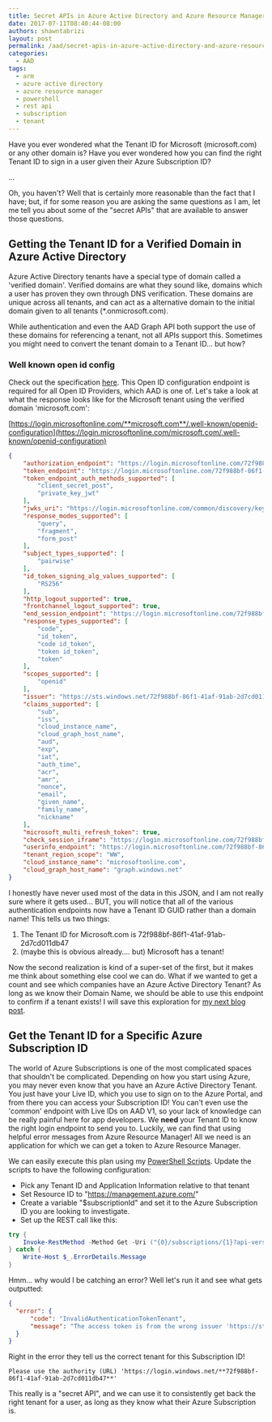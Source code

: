 ```yaml
---
title: Secret APIs in Azure Active Directory and Azure Resource Manager
date: 2017-07-11T08:40:44-08:00
authors: shawntabrizi
layout: post
permalink: /aad/secret-apis-in-azure-active-directory-and-azure-resource-manager/
categories:
  - AAD
tags:
  - arm
  - azure active directory
  - azure resource manager
  - powershell
  - rest api
  - subscription
  - tenant
---
```


Have you ever wondered what the Tenant ID for Microsoft (microsoft.com) or any other domain is? Have you ever wondered how you can find the right Tenant ID to sign in a user given their Azure Subscription ID?

...

Oh, you haven't? Well that is certainly more reasonable than the fact that I have; but, if for some reason you are asking the same questions as I am, let me tell you about some of the "secret APIs" that are available to answer those questions.

## Getting the Tenant ID for a Verified Domain in Azure Active Directory

Azure Active Directory tenants have a special type of domain called a 'verified domain'. Verified domains are what they sound like, domains which a user has proven they own through DNS verification. These domains are unique across all tenants, and can act as a alternative domain to the initial domain given to all tenants (*.onmicrosoft.com).

While authentication and even the AAD Graph API both support the use of these domains for referencing a tenant, not all APIs support this. Sometimes you might need to convert the tenant domain to a Tenant ID... but how?

### Well known open id config

Check out the specification [here](https://openid.net/specs/openid-connect-discovery-1_0.html#ProviderConfig). This Open ID configuration endpoint is required for all Open ID Providers, which AAD is one of. Let's take a look at what the response looks like for the Microsoft tenant using the verified domain 'microsoft.com':

[https://login.microsoftonline.com/**microsoft.com**/.well-known/openid-configuration](https://login.microsoftonline.com/microsoft.com/.well-known/openid-configuration)

```json
{
    "authorization_endpoint": "https://login.microsoftonline.com/72f988bf-86f1-41af-91ab-2d7cd011db47/oauth2/authorize",
    "token_endpoint": "https://login.microsoftonline.com/72f988bf-86f1-41af-91ab-2d7cd011db47/oauth2/token",
    "token_endpoint_auth_methods_supported": [
        "client_secret_post",
        "private_key_jwt"
    ],
    "jwks_uri": "https://login.microsoftonline.com/common/discovery/keys",
    "response_modes_supported": [
        "query",
        "fragment",
        "form_post"
    ],
    "subject_types_supported": [
        "pairwise"
    ],
    "id_token_signing_alg_values_supported": [
        "RS256"
    ],
    "http_logout_supported": true,
    "frontchannel_logout_supported": true,
    "end_session_endpoint": "https://login.microsoftonline.com/72f988bf-86f1-41af-91ab-2d7cd011db47/oauth2/logout",
    "response_types_supported": [
        "code",
        "id_token",
        "code id_token",
        "token id_token",
        "token"
    ],
    "scopes_supported": [
        "openid"
    ],
    "issuer": "https://sts.windows.net/72f988bf-86f1-41af-91ab-2d7cd011db47/",
    "claims_supported": [
        "sub",
        "iss",
        "cloud_instance_name",
        "cloud_graph_host_name",
        "aud",
        "exp",
        "iat",
        "auth_time",
        "acr",
        "amr",
        "nonce",
        "email",
        "given_name",
        "family_name",
        "nickname"
    ],
    "microsoft_multi_refresh_token": true,
    "check_session_iframe": "https://login.microsoftonline.com/72f988bf-86f1-41af-91ab-2d7cd011db47/oauth2/checksession",
    "userinfo_endpoint": "https://login.microsoftonline.com/72f988bf-86f1-41af-91ab-2d7cd011db47/openid/userinfo",
    "tenant_region_scope": "WW",
    "cloud_instance_name": "microsoftonline.com",
    "cloud_graph_host_name": "graph.windows.net"
}
```

I honestly have never used most of the data in this JSON, and I am not really sure where it gets used... BUT, you will notice that all of the various authentication endpoints now have a Tenant ID GUID rather than a domain name! This tells us two things:

1.  The Tenant ID for Microsoft.com is 72f988bf-86f1-41af-91ab-2d7cd011db47
2.  (maybe this is obvious already.... but) Microsoft has a tenant!

Now the second realization is kind of a super-set of the first, but it makes me think about something else cool we can do. What if we wanted to get a count and see which companies have an Azure Active Directory Tenant? As long as we know their Domain Name, we should be able to use this endpoint to confirm if a tenant exists! I will save this exploration for [my next blog post](https://shawntabrizi.com/aad/does-company-x-have-an-azure-active-directory-tenant/).

## Get the Tenant ID for a Specific Azure Subscription ID

The world of Azure Subscriptions is one of the most complicated spaces that shouldn't be complicated. Depending on how you start using Azure, you may never even know that you have an Azure Active Directory Tenant. You just have your Live ID, which you use to sign on to the Azure Portal, and from there you can access your Subscription ID!  You can't even use the 'common' endpoint with Live IDs on AAD V1, so your lack of knowledge can be really painful here for app developers. We **need** your Tenant ID to know the right login endpoint to send you to. Luckily, we can find that using helpful error messages from Azure Resource Manager! All we need is an application for which we can get a token to Azure Resource Manager.

We can easily execute this plan using my [PowerShell Scripts](https://shawntabrizi.com/aad/azure-ad-authentication-with-powershell-and-adal/). Update the scripts to have the following configuration:

* Pick any Tenant ID and Application Information relative to that tenant
* Set Resource ID to "https://management.azure.com/"
* Create a variable "$subscriptionId" and set it to the Azure Subscription ID you are looking to investigate.
* Set up the REST call like this:

```powershell
try {
    Invoke-RestMethod -Method Get -Uri ("{0}/subscriptions/{1}?api-version=2016-06-01" -f $resourceId, $subscriptionId) -Headers $headers
} catch {
    Write-Host $_.ErrorDetails.Message
}
```

Hmm... why would I be catching an error? Well let's run it and see what gets outputted:

```json
{
  "error": {
      "code": "InvalidAuthenticationTokenTenant",
      "message": "The access token is from the wrong issuer 'https://sts.windows.net/4a4d599f-e69d-4cd8-a9e1-9882ea340fb5/'. It must match the tenant 'https://sts.windows.net/72f988bf-86f1-41af-91ab-2d7cd011db47/' associated with this subscription. Please use the authority (URL) 'https://login.windows.net/72f988bf-86f1-41af-91ab-2d7cd011db47' to get the token. Note, if the subscription is transferred to another tenant there is no impact to the services, but information about new tenant could take time to propagate (up to an hour). If you just transferred your subscription and see this error message, please try back later."
  }
}
```

Right in the error they tell us the correct tenant for this Subscription ID!

```
Please use the authority (URL) 'https://login.windows.net/**72f988bf-86f1-41af-91ab-2d7cd011db47**'
```

This really is a "secret API", and we can use it to consistently get back the right tenant for a user, as long as they know what their Azure Subscription is.
